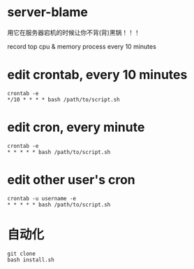 # server-blame
用它在服务器宕机的时候让你不背(背)黑锅！！！

record top cpu &amp; memory process every 10 minutes 


# edit crontab, every 10 minutes
```
crontab -e
*/10 * * * * bash /path/to/script.sh
```
# edit cron, every minute
```
crontab -e
* * * * * bash /path/to/script.sh
```
# edit other user's cron
```
crontab -u username -e
* * * * * bash /path/to/script.sh
```

# 自动化
```
git clone
bash install.sh
```
